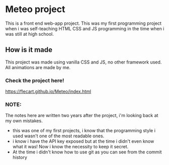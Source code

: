 # Meteo project
This is a front end web-app project. 
This was my first programming project when i was self-teaching HTML CSS and JS programming in the
time when i was still at high school. 

## How is it made
This project was made using vanilla CSS and JS, no other framework used. All animations are made by me. 

### Check the project here!
https://flecart.github.io/Meteo/index.html

### NOTE:
The notes here are written two years after the project, i'm looking back at my own mistakes.
- this was one of my first projects, i know that the programming style i used wasn't one of the most readable ones. 
- i know i have the API key exposed but at the time i didn't even know what it was! Now i know the necessity to keep it secret.
- At the time i didn't know how to use git as you can see from the commit history

